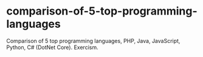 # comparison-of-5-top-programming-languages
Comparison of 5 top programming languages, PHP, Java, JavaScript, Python, C# (DotNet Core). Exercism.
